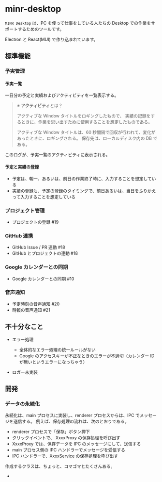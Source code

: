 # minr-desktop

`MINR Desktop` は、PC を使って仕事をしている人たちの Desktop での作業をサポートするためのツールです。

Electron と React(MUI) で作り込まれています。

## 標準機能

### 予実管理

#### 予実一覧

一日分の予定と実績およびアクティビティを一覧表示する。

> ※ **アクティビティ**とは？
>
> アクティブな Window タイトルをロギングしたもので、
> 実績の記録をするときに、作業を思い出すために使用することを想定したものである。
>
> アクティブな Window タイトルは、60 秒間隔で回収が行われて、変化があったときに、ロギングされる。
> 保存先は、ローカルディスク内の DB である。

このログが、予実一覧のアクティビティに表示される。

#### 予定と実績の登録

- 予定は、朝一、あるいは、前日の作業終了時に、入力することを想定している
- 実績の登録も、予定の登録のタイミングで、前日あるいは、当日をふりかえって入力することを想定している

### プロジェクト管理

- プロジェクトの登録 #19

### GitHub 連携

- GitHub Issue / PR 連動 #18
- GitHub とプロジェクトの連動 #18

### Google カレンダーとの同期

- Google カレンダーとの同期 #10

### 音声通知

- 予定時刻の音声通知 #20
- 時報の音声通知 #21

## 不十分なこと

- エラー処理

  - 全体的なエラー処理の統一ルールがない
  - Google のアクセスキーが不正なときのエラーが不適切（カレンダー ID が無いというエラーになっちゃう）

- ロガー未実装

## 開発

### データの永続化

永続化は、main プロセスに実装し、renderer プロセスからは、IPC でメッセージを送信する。
例えば、保存処理の流れは、次のとおりである。

- renderer プロセスで「保存」ボタン押下
- クリックイベントで、 XxxxProxy の保存処理を呼び出す
- XxxxProxy では、保存データを IPC のメッセージにして、送信する
- main プロセス側の IPC ハンドラーでメッセージを受信する
- IPC ハンドラーで、XxxxService の保存処理を呼び出す

作成するクラスは、ちょっと、コマゴマとたくさんある。

-

